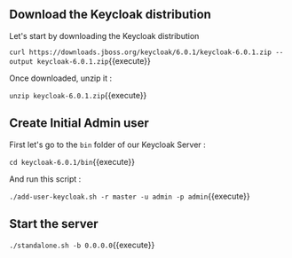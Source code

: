## Download the Keycloak distribution

Let's start by downloading the Keycloak distribution

`curl https://downloads.jboss.org/keycloak/6.0.1/keycloak-6.0.1.zip --output keycloak-6.0.1.zip`{{execute}}

Once downloaded, unzip it : 

`unzip keycloak-6.0.1.zip`{{execute}}

## Create Initial Admin user

First let's go to the `bin` folder of our Keycloak Server :

`cd keycloak-6.0.1/bin`{{execute}}

And run this script : 

`./add-user-keycloak.sh -r master -u admin -p admin`{{execute}}

## Start the server

`./standalone.sh -b 0.0.0.0`{{execute}}